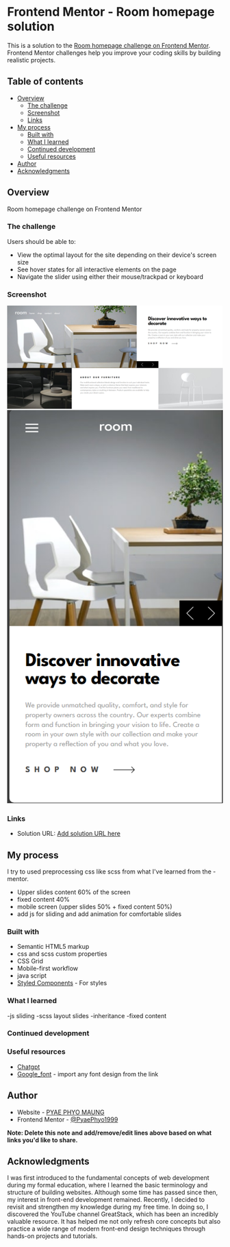# Frontend Mentor - Room homepage solution

This is a solution to the [Room homepage challenge on Frontend Mentor](https://www.frontendmentor.io/challenges/room-homepage-BtdBY_ENq). Frontend Mentor challenges help you improve your coding skills by building realistic projects. 

## Table of contents

- [Overview](#overview)
  - [The challenge](#the-challenge)
  - [Screenshot](#screenshot)
  - [Links](#links)
- [My process](#my-process)
  - [Built with](#built-with)
  - [What I learned](#what-i-learned)
  - [Continued development](#continued-development)
  - [Useful resources](#useful-resources)
- [Author](#author)
- [Acknowledgments](#acknowledgments)

## Overview
Room homepage challenge on Frontend Mentor

### The challenge
Users should be able to:

- View the optimal layout for the site depending on their device's screen size
- See hover states for all interactive elements on the page
- Navigate the slider using either their mouse/trackpad or keyboard

### Screenshot
![desktop](<Screenshot (69).png>) ![mobile](<Screenshot (70).png>)

### Links

- Solution URL: [Add solution URL here](https://your-solution-url.com)

## My process
I try to used preprocessing css like scss from what I've learned from the -mentor. 
- Upper slides content 60% of the screen
- fixed content 40%
- mobile screen (upper slides 50% + fixed content 50%)
- add js for sliding and add animation for comfortable slides


### Built with
- Semantic HTML5 markup
- css and scss custom properties
- CSS Grid
- Mobile-first workflow
- java script
- [Styled Components](https://styled-components.com/) - For styles

### What I learned
-js sliding
-scss layout slides
-inheritance
-fixed content


### Continued development

### Useful resources
- [Chatgpt](https://www.chatgpt.com)
- [Google_font](https://fonts.google.com/) - import any font design from the link 

## Author

- Website - [PYAE PHYO MAUNG](https://github.com/PyaePhyo1999)
- Frontend Mentor - [@PyaePhyo1999](https://www.frontendmentor.io/profile/PyaePhyo1999)

**Note: Delete this note and add/remove/edit lines above based on what links you'd like to share.**

## Acknowledgments

I was first introduced to the fundamental concepts of web development during my formal education, where I learned the basic terminology and structure of building websites. Although some time has passed since then, my interest in front-end development remained. Recently, I decided to revisit and strengthen my knowledge during my free time. In doing so, I discovered the YouTube channel GreatStack, which has been an incredibly valuable resource. It has helped me not only refresh core concepts but also practice a wide range of modern front-end design techniques through hands-on projects and tutorials.
